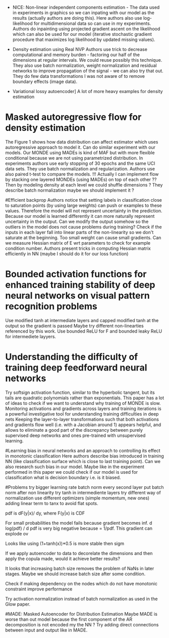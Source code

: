 * NICE: Non-linear independent components estimation - 
The data used in experiments in graphics so we can inpating with our model as the results (actually authors are
doing this).
Here authors also use log-likelihood for multidimensional data so can use in my experiments.
Authors do inpainting using projected gradient ascent on the likelihood which can also be used for our model (iterative 
stochastic gradient procedure that maximizes log likelihood by updated missing values).

* Density estimation using Real NVP
Authors use trick to decrease computational and memory burden - factoring our half of the dimensions at regular intervals.
We could reuse possibly this technique.
They also use batch normalization, weight normalization and residual networks to improve propagation of the signal - we can
also try that out.
They do few data transformations I was not aware of to remove boundary effects (image data).

* Variational lossy autoencoder]
A lot of more heavy examples for density estimation

# Masked autoregressive flow for density estimation
The Figure 1 shows how data distribution can affect estimator which uses autoregressive approach to model it. Can do 
similar experiment with our models.
Our MONDE using MADEs is kind of MAF but with more flexible conditional because we are not using parametrized distribution.
In experiments authors use early stopping of 30 epochs and the same UCI data sets. They use batch normalization and
regularization. Authors use also paired t-test to compare the models.
!!! Actually I can implement flow by stacking one layered MONDEs (using MADEs) on top of each other ?? Then by modeling
density at each level we could shuffle dimensions ? 
They describe batch normalization maybe we should implement it ?

#Efficient backprop
Authors notice that setting labels in classification close to saturation points (by using large weights) can push or 
examples to these values. Therefore the model will not represent uncertainty in the prediction.
Because our model is learned differently it can more naturally represent uncertainty in the output. 
Can we modify the output somehow so the outliers in the model does not cause problems during training?
Check if the inputs in each layer fall into linear parts of the non-linearity so we don't saturate at the beginning.
Too small weight can cause small gradients.
Can we measure Hessian matrix of E wrt parameters to check for example condition number.
Authors present tricks in computing Hessian matrix efficiently in NN (maybe I should do it for our loss function)

# Bounded activation functions for enhanced training stability of deep neural networks on visual pattern recognition problems
Use modified tanh at intermediate layers and capped modified tanh at the output so the gradient is passed
Maybe try different non-linearties referenced by this work.
Use bounded ReLU for F and bounded leaky ReLU for intermediete layyers. 

# Understanding the difficulty of training deep feedforward neural networks
Try softsign activation function, similar to the hyperbolic tangent, but its tails are quadratic polynomials rather
than exponentials. This paper has a lot of ideas to check if we want to understand why training of MONDE is slow.
Monitoring activations and gradients across layers and training iterations is a powerful investigative tool for
understanding training difficulties in deep nets
Keeping the layer-to-layer transformations such that both activations and gradients flow well (i.e. with a Jacobian
around 1) appears helpful, and allows to eliminate a good part of the discrepancy between purely
supervised deep networks and ones pre-trained with unsupervised learning.

#Learning bias in neural networks and an approach to controlling its effect in monotonic classification
Here authors describe bias introduced in training NN (like classification surface which is close to last training
point). Can we also research such bias in our model. Maybe like in the experiment performed in this paper we could
check if our model is used for classification what is decision boundary i.e. is it biased.

#Problems
try bigger learning rate
batch norm every second layer
put batch norm after non linearity
try tanh in intermediente layers
try different way of normalization
use different optimizers (simple momentum, new ones)
adding linear term to tanx to avoid flat spots.

pdf is dF(y|x)/ dy, where F(y|x) is CDF

For small probabilities the model fails because gradient becomes inf.
 d log(pdf) / d pdf is very big negative because = 1/pdf. This gradient can explode ov

Looks like using (1+tanh(x))*0.5 is more stable then sigm

If we apply autoencoder to data to decorelate the dimensions and then apply the copula made, would it achieve better results?

It looks that increasing batch size removes the problem of NaNs in later stages. Maybe we should increase batch size
after some condition.

Check if making dependency on the nodes which do not have monotonic constraint improve performance

Try activation normalization instead of batch normalization as used in the Glow paper.

#MADE: Masked Autoencoder for Distribution Estimation
Maybe MADE is worse than out model because the first component of the AR decomposition is not encoded my the NN ?
Try adding direct connections between input and output like in MADE.